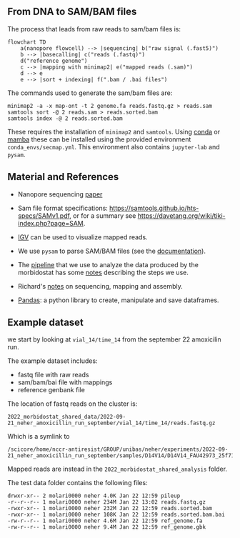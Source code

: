 
## From DNA to SAM/BAM files

The process that leads from raw reads to sam/bam files is:
```mermaid
flowchart TD
    a(nanopore flowcell) --> |sequencing| b("raw signal (.fast5)")
    b --> |basecalling| c("reads (.fastq)")
    d("reference genome")
    c --> |mapping with minimap2| e("mapped reads (.sam)")
    d --> e
    e --> |sort + indexing| f(".bam / .bai files")
```

The commands used to generate the sam/bam files are:
```
minimap2 -a -x map-ont -t 2 genome.fa reads.fastq.gz > reads.sam
samtools sort -@ 2 reads.sam > reads.sorted.bam
samtools index -@ 2 reads.sorted.bam
```
These requires the installation of `minimap2` and `samtools`. Using [conda](https://docs.conda.io/en/latest/) or [mamba](https://github.com/mamba-org/mamba) these can be installed using the provided environment `conda_envs/secmap.yml`. This environment also contains `jupyter-lab` and `pysam`. 

## Material and References

- Nanopore sequencing [paper](https://www.nature.com/articles/s41587-021-01108-x)

- Sam file format specifications: <https://samtools.github.io/hts-specs/SAMv1.pdf>, or for a summary see <https://davetang.org/wiki/tiki-index.php?page=SAM>.

- [IGV](https://software.broadinstitute.org/software/igv/) can be used to visualize mapped reads.

- We use `pysam` to parse SAM/BAM files (see the [documentation](https://pysam.readthedocs.io/en/latest/api.html)).

- The [pipeline](https://github.com/mmolari/morbidostat-genome-analysis) that we use to analyze the data produced by the morbidostat has some [notes](https://github.com/mmolari/morbidostat-genome-analysis/blob/main/notes/pipeline_description.md) describing the steps we use.

- Richard's [notes](https://neherlab.org/201707_qbio_computational_intro.html) on sequencing, mapping and assembly.

- [Pandas](https://pandas.pydata.org/docs/getting_started/intro_tutorials/index.html): a python library to create, manipulate and save dataframes.

## Example dataset

we start by looking at `vial_14/time_14` from the september 22 amoxicilin run.

The example dataset includes:
- fastq file with raw reads
- sam/bam/bai file with mappings
- reference genbank file

The location of fastq reads on the cluster is:
```
2022_morbidostat_shared_data/2022-09-21_neher_amoxicillin_run_september/vial_14/time_14/reads.fastq.gz
```
Which is a symlink to
```
/scicore/home/nccr-antiresist/GROUP/unibas/neher/experiments/2022-09-21_neher_amoxicillin_run_september/samples/D14V14/D14V14_FAU42973_25f71479_barcode12.fastq.gz
```

Mapped reads are instead in the `2022_morbidostat_shared_analysis` folder.

The test data folder contains the following files:
```
drwxr-xr-- 2 molari0000 neher 4.0K Jan 22 12:59 pileup
-r--r--r-- 1 molari0000 neher 234M Jan 22 13:02 reads.fastq.gz
-rwxr-xr-- 1 molari0000 neher 232M Jan 22 12:59 reads.sorted.bam
-rwxr-xr-- 1 molari0000 neher 108K Jan 22 12:59 reads.sorted.bam.bai
-rw-r--r-- 1 molari0000 neher 4.6M Jan 22 12:59 ref_genome.fa
-rw-r--r-- 1 molari0000 neher 9.4M Jan 22 12:59 ref_genome.gbk
```